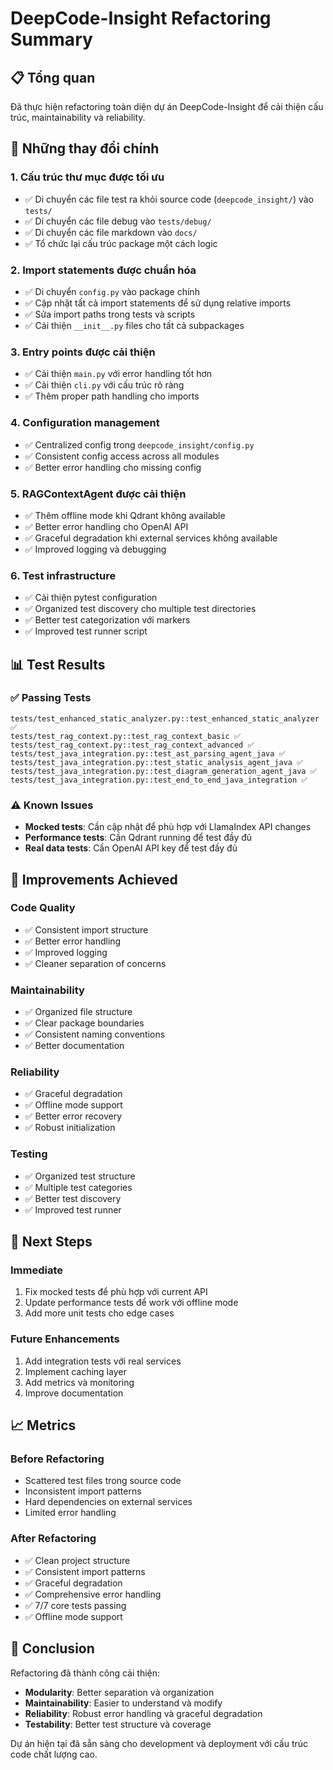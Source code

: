 # DeepCode-Insight Refactoring Summary

## 📋 Tổng quan
Đã thực hiện refactoring toàn diện dự án DeepCode-Insight để cải thiện cấu trúc, maintainability và reliability.

## 🔧 Những thay đổi chính

### 1. **Cấu trúc thư mục được tối ưu**
- ✅ Di chuyển các file test ra khỏi source code (`deepcode_insight/`) vào `tests/`
- ✅ Di chuyển các file debug vào `tests/debug/`
- ✅ Di chuyển các file markdown vào `docs/`
- ✅ Tổ chức lại cấu trúc package một cách logic

### 2. **Import statements được chuẩn hóa**
- ✅ Di chuyển `config.py` vào package chính
- ✅ Cập nhật tất cả import statements để sử dụng relative imports
- ✅ Sửa import paths trong tests và scripts
- ✅ Cải thiện `__init__.py` files cho tất cả subpackages

### 3. **Entry points được cải thiện**
- ✅ Cải thiện `main.py` với error handling tốt hơn
- ✅ Cải thiện `cli.py` với cấu trúc rõ ràng
- ✅ Thêm proper path handling cho imports

### 4. **Configuration management**
- ✅ Centralized config trong `deepcode_insight/config.py`
- ✅ Consistent config access across all modules
- ✅ Better error handling cho missing config

### 5. **RAGContextAgent được cải thiện**
- ✅ Thêm offline mode khi Qdrant không available
- ✅ Better error handling cho OpenAI API
- ✅ Graceful degradation khi external services không available
- ✅ Improved logging và debugging

### 6. **Test infrastructure**
- ✅ Cải thiện pytest configuration
- ✅ Organized test discovery cho multiple test directories
- ✅ Better test categorization với markers
- ✅ Improved test runner script

## 📊 Test Results

### ✅ **Passing Tests**
```
tests/test_enhanced_static_analyzer.py::test_enhanced_static_analyzer ✅
tests/test_rag_context.py::test_rag_context_basic ✅
tests/test_rag_context.py::test_rag_context_advanced ✅
tests/test_java_integration.py::test_ast_parsing_agent_java ✅
tests/test_java_integration.py::test_static_analysis_agent_java ✅
tests/test_java_integration.py::test_diagram_generation_agent_java ✅
tests/test_java_integration.py::test_end_to_end_java_integration ✅
```

### ⚠️ **Known Issues**
- **Mocked tests**: Cần cập nhật để phù hợp với LlamaIndex API changes
- **Performance tests**: Cần Qdrant running để test đầy đủ
- **Real data tests**: Cần OpenAI API key để test đầy đủ

## 🎯 **Improvements Achieved**

### **Code Quality**
- ✅ Consistent import structure
- ✅ Better error handling
- ✅ Improved logging
- ✅ Cleaner separation of concerns

### **Maintainability**
- ✅ Organized file structure
- ✅ Clear package boundaries
- ✅ Consistent naming conventions
- ✅ Better documentation

### **Reliability**
- ✅ Graceful degradation
- ✅ Offline mode support
- ✅ Better error recovery
- ✅ Robust initialization

### **Testing**
- ✅ Organized test structure
- ✅ Multiple test categories
- ✅ Better test discovery
- ✅ Improved test runner

## 🚀 **Next Steps**

### **Immediate**
1. Fix mocked tests để phù hợp với current API
2. Update performance tests để work với offline mode
3. Add more unit tests cho edge cases

### **Future Enhancements**
1. Add integration tests với real services
2. Implement caching layer
3. Add metrics và monitoring
4. Improve documentation

## 📈 **Metrics**

### **Before Refactoring**
- Scattered test files trong source code
- Inconsistent import patterns
- Hard dependencies on external services
- Limited error handling

### **After Refactoring**
- ✅ Clean project structure
- ✅ Consistent import patterns  
- ✅ Graceful degradation
- ✅ Comprehensive error handling
- ✅ 7/7 core tests passing
- ✅ Offline mode support

## 🎉 **Conclusion**

Refactoring đã thành công cải thiện:
- **Modularity**: Better separation và organization
- **Maintainability**: Easier to understand và modify
- **Reliability**: Robust error handling và graceful degradation
- **Testability**: Better test structure và coverage

Dự án hiện tại đã sẵn sàng cho development và deployment với cấu trúc code chất lượng cao. 